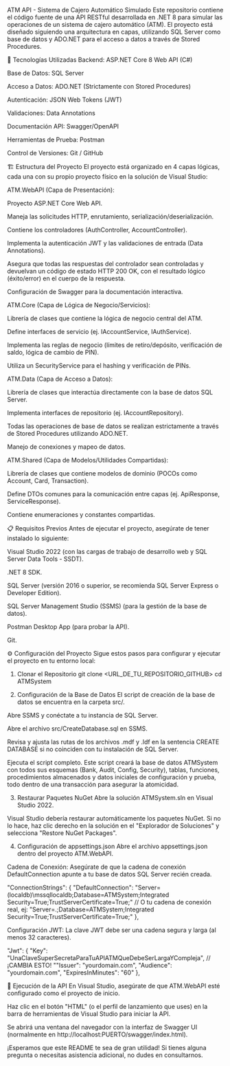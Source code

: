 ATM API - Sistema de Cajero Automático Simulado
Este repositorio contiene el código fuente de una API RESTful desarrollada en .NET 8 para simular las operaciones de un sistema de cajero automático (ATM). El proyecto está diseñado siguiendo una arquitectura en capas, utilizando SQL Server como base de datos y ADO.NET para el acceso a datos a través de Stored Procedures.

🚀 Tecnologías Utilizadas
Backend: ASP.NET Core 8 Web API (C#)

Base de Datos: SQL Server

Acceso a Datos: ADO.NET (Strictamente con Stored Procedures)

Autenticación: JSON Web Tokens (JWT)

Validaciones: Data Annotations

Documentación API: Swagger/OpenAPI

Herramientas de Prueba: Postman

Control de Versiones: Git / GitHub

🏗️ Estructura del Proyecto
El proyecto está organizado en 4 capas lógicas, cada una con su propio proyecto físico en la solución de Visual Studio:

ATM.WebAPI (Capa de Presentación):

Proyecto ASP.NET Core Web API.

Maneja las solicitudes HTTP, enrutamiento, serialización/deserialización.

Contiene los controladores (AuthController, AccountController).

Implementa la autenticación JWT y las validaciones de entrada (Data Annotations).

Asegura que todas las respuestas del controlador sean controladas y devuelvan un código de estado HTTP 200 OK, con el resultado lógico (éxito/error) en el cuerpo de la respuesta.

Configuración de Swagger para la documentación interactiva.

ATM.Core (Capa de Lógica de Negocio/Servicios):

Librería de clases que contiene la lógica de negocio central del ATM.

Define interfaces de servicio (ej. IAccountService, IAuthService).

Implementa las reglas de negocio (límites de retiro/depósito, verificación de saldo, lógica de cambio de PIN).

Utiliza un SecurityService para el hashing y verificación de PINs.

ATM.Data (Capa de Acceso a Datos):

Librería de clases que interactúa directamente con la base de datos SQL Server.

Implementa interfaces de repositorio (ej. IAccountRepository).

Todas las operaciones de base de datos se realizan estrictamente a través de Stored Procedures utilizando ADO.NET.

Manejo de conexiones y mapeo de datos.

ATM.Shared (Capa de Modelos/Utilidades Compartidas):

Librería de clases que contiene modelos de dominio (POCOs como Account, Card, Transaction).

Define DTOs comunes para la comunicación entre capas (ej. ApiResponse<T>, ServiceResponse<T>).

Contiene enumeraciones y constantes compartidas.

📋 Requisitos Previos
Antes de ejecutar el proyecto, asegúrate de tener instalado lo siguiente:

Visual Studio 2022 (con las cargas de trabajo de desarrollo web y SQL Server Data Tools - SSDT).

.NET 8 SDK.

SQL Server (versión 2016 o superior, se recomienda SQL Server Express o Developer Edition).

SQL Server Management Studio (SSMS) (para la gestión de la base de datos).

Postman Desktop App (para probar la API).

Git.

⚙️ Configuración del Proyecto
Sigue estos pasos para configurar y ejecutar el proyecto en tu entorno local:

1. Clonar el Repositorio
git clone <URL_DE_TU_REPOSITORIO_GITHUB>
cd ATMSystem

2. Configuración de la Base de Datos
El script de creación de la base de datos se encuentra en la carpeta src/.

Abre SSMS y conéctate a tu instancia de SQL Server.

Abre el archivo src/CreateDatabase.sql en SSMS.

Revisa y ajusta las rutas de los archivos .mdf y .ldf en la sentencia CREATE DATABASE si no coinciden con tu instalación de SQL Server.

Ejecuta el script completo. Este script creará la base de datos ATMSystem con todos sus esquemas (Bank, Audit, Config, Security), tablas, funciones, procedimientos almacenados y datos iniciales de configuración y prueba, todo dentro de una transacción para asegurar la atomicidad.

3. Restaurar Paquetes NuGet
Abre la solución ATMSystem.sln en Visual Studio 2022.

Visual Studio debería restaurar automáticamente los paquetes NuGet. Si no lo hace, haz clic derecho en la solución en el "Explorador de Soluciones" y selecciona "Restore NuGet Packages".

4. Configuración de appsettings.json
Abre el archivo appsettings.json dentro del proyecto ATM.WebAPI.

Cadena de Conexión: Asegúrate de que la cadena de conexión DefaultConnection apunte a tu base de datos SQL Server recién creada.

"ConnectionStrings": {
  "DefaultConnection": "Server=(localdb)\\mssqllocaldb;Database=ATMSystem;Integrated Security=True;TrustServerCertificate=True;"
  // O tu cadena de conexión real, ej: "Server=.;Database=ATMSystem;Integrated Security=True;TrustServerCertificate=True;"
},

Configuración JWT: La clave JWT debe ser una cadena segura y larga (al menos 32 caracteres).

"Jwt": {
  "Key": "UnaClaveSuperSecretaParaTuAPIATMQueDebeSerLargaYCompleja", // ¡CAMBIA ESTO!
  ""Issuer": "yourdomain.com",
  "Audience": "yourdomain.com",
  "ExpiresInMinutes": "60"
},

🚀 Ejecución de la API
En Visual Studio, asegúrate de que ATM.WebAPI esté configurado como el proyecto de inicio.

Haz clic en el botón "HTML" (o el perfil de lanzamiento que uses) en la barra de herramientas de Visual Studio para iniciar la API.

Se abrirá una ventana del navegador con la interfaz de Swagger UI (normalmente en http://localhost:PUERTO/swagger/index.html).



¡Esperamos que este README te sea de gran utilidad! Si tienes alguna pregunta o necesitas asistencia adicional, no dudes en consultarnos.

